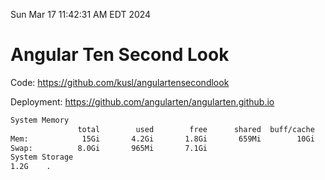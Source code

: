 Sun Mar 17 11:42:31 AM EDT 2024

# Angular Ten Second Look

Code: https://github.com/kusl/angulartensecondlook

Deployment: https://github.com/angularten/angularten.github.io

```bash
System Memory
               total        used        free      shared  buff/cache   available
Mem:            15Gi       4.2Gi       1.8Gi       659Mi        10Gi        11Gi
Swap:          8.0Gi       965Mi       7.1Gi
System Storage
1.2G	.
```
